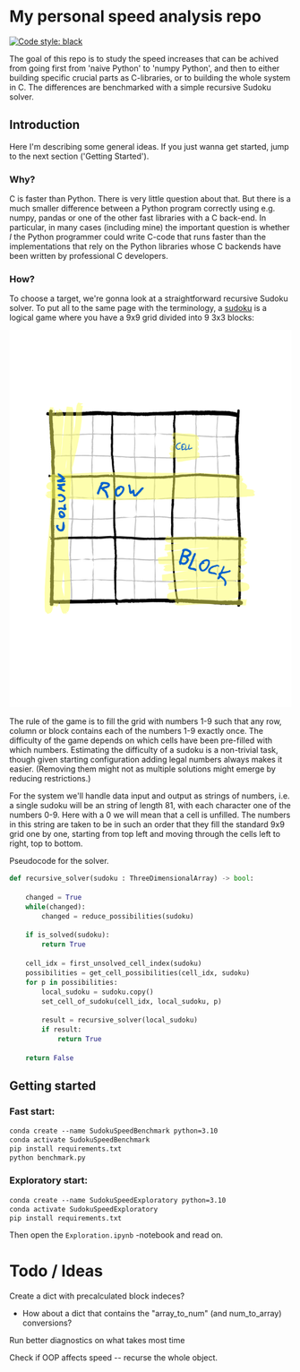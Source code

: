 # My personal speed analysis repo

[![Code style: black](https://img.shields.io/badge/code%20style-black-000000.svg)](https://github.com/psf/black)


The goal of this repo is to study the speed increases that can be achived
from going first from 'naive Python' to 'numpy Python', and then to either
building specific crucial parts as C-libraries, or to building the whole system
in C. The differences are benchmarked with a simple recursive Sudoku solver.

## Introduction

Here I'm describing some general ideas. If you just wanna get started, 
jump to the next section ('Getting Started').

### Why?

C is faster than Python. There is very little question about that. But
there is a much smaller difference between a Python program correctly using 
e.g. numpy, pandas or one of the other fast libraries with a C back-end.
In particular, in many cases (including mine) the important question is whether *I* 
the Python programmer could write C-code that runs faster than the implementations that rely
on the Python libraries whose C backends have been written by professional
C developers.

### How?

To choose a target, we're gonna look at a straightforward recursive Sudoku solver. 
To put all to the same page with the terminology, a [sudoku](https://en.wikipedia.org/wiki/Sudoku)
is a logical game where you have a 9x9 grid divided into 9 3x3 blocks:

<img src="./images/Sudoku.svg">


The rule of the game is to fill the grid with numbers 1-9 such that any row, column or block
contains each of the numbers 1-9 exactly once. The difficulty of the game depends on which 
cells have been pre-filled with which numbers. Estimating the difficulty of a sudoku is
a non-trivial task, though given starting configuration adding legal numbers always
makes it easier. (Removing them might not as multiple solutions might emerge by reducing
restrictions.)

For the system we'll handle data input and output as strings of numbers, i.e. a single
sudoku will be an string of length 81, with each character one of the numbers 0-9. Here
with a 0 we will mean that a cell is unfilled. The numbers in this string are taken to 
be in such an order that they fill the standard 9x9 grid one by one, starting from top left
and moving through the cells left to right, top to bottom.


Pseudocode for the solver.
```python
def recursive_solver(sudoku : ThreeDimensionalArray) -> bool:

    changed = True
    while(changed):
        changed = reduce_possibilities(sudoku)

    if is_solved(sudoku):
        return True

    cell_idx = first_unsolved_cell_index(sudoku)
    possibilities = get_cell_possibilities(cell_idx, sudoku)
    for p in possibilities:
        local_sudoku = sudoku.copy()
        set_cell_of_sudoku(cell_idx, local_sudoku, p)

        result = recursive_solver(local_sudoku)
        if result:
            return True

    return False
```







## Getting started


### Fast start:
```
conda create --name SudokuSpeedBenchmark python=3.10
conda activate SudokuSpeedBenchmark
pip install requirements.txt
python benchmark.py
```

### Exploratory start:

```
conda create --name SudokuSpeedExploratory python=3.10
conda activate SudokuSpeedExploratory
pip install requirements.txt
```
Then open the `Exploration.ipynb` -notebook and read on.


# Todo / Ideas

Create a dict with precalculated block indeces?
- How about a dict that contains the "array_to_num" (and num_to_array) conversions?

Run better diagnostics on what takes most time

Check if OOP affects speed -- recurse the whole object.

